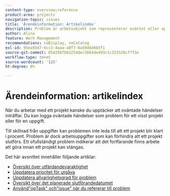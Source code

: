 ```yaml
---
content-type: overview;reference
product-area: projects
navigation-topic: issues
title: 'Ärendeinformation: Artikelindex'
description: Problem är arbetsobjekt som representerar oväntat eller oplanerat arbete i ett projekt. Följande artiklar innehåller information om problem.
author: Alina
feature: Work Management
recommendations: noDisplay, noCatalog
exl-id: 95ea93d7-6cc3-4aaa-a8f7-8a59dda6b5f1
source-git-commit: 0542587bb3254dec5664de493c1c321528cf7f3e
workflow-type: tm+mt
source-wordcount: '125'
ht-degree: 0%

---
```


# Ärendeinformation: artikelindex

<!--Audited: 08/2025-->

När du arbetar med ett projekt kanske du upptäcker att oväntade händelser inträffar. Du kan logga oväntade händelser som problem för ett visst projekt eller för en uppgift.

Till skillnad från uppgifter kan problemen inte leda till att ett projekt blir klart i procent. Problem är dock arbetsuppgifter som kan förhindra att ett projekt slutförs. Ett ofullständigt problem indikerar att det fortfarande finns arbete att göra innan ett projekt kan stängas.

Det här avsnittet innehåller följande artiklar:

* [Översikt över utfärdandevaraktighet](../../../manage-work/issues/issue-information/issue-duration.md)
* [Uppdatera prioritet för utgåva](../../../manage-work/issues/issue-information/update-issue-priority.md)
* [Uppdatera allvarlighetsgrad för problem](../../../manage-work/issues/issue-information/update-issue-severity.md)
* [Översikt över det planerade slutförandedatumet ](../../../manage-work/issues/issue-information/issue-planned-completion-date.md)
* [Använd&quot;opTask&quot; och&quot;issue&quot; när du refererar till problem](../../../manage-work/issues/issue-information/use-optask-instead-of-issue.md)
